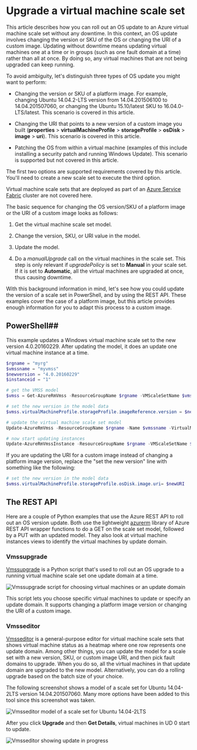 <properties
	pageTitle="Deploy an app on virtual machine scale sets| Azure"
	description="Deploy an app on virtual machine scale sets"
	services="virtual-machine-scale-sets"
	documentationCenter=""
	authors="gbowerman"
	manager="timlt"
	editor=""
	tags="azure-resource-manager"/>

<tags
	ms.service="virtual-machine-scale-sets"
	ms.workload="na"
	ms.tgt_pltfrm="na"
	ms.devlang="na"
	ms.topic="article"
	ms.date="09/13/2016"
	wacn.date=""
	ms.author="guybo"/>


# Upgrade a virtual machine scale set

This article describes how you can roll out an OS update to an Azure virtual machine scale set without any downtime. In this context, an OS update involves changing the version or SKU of the OS or changing the URI of a custom image. Updating without downtime means updating virtual machines one at a time or in groups (such as one fault domain at a time) rather than all at once. By doing so, any virtual machines that are not being upgraded can keep running.

To avoid ambiguity, let's distinguish three types of OS update you might want to perform:

- Changing the version or SKU of a platform image. For example, changing Ubuntu 14.04.2-LTS version from 14.04.201506100 to 14.04.201507060, or changing the Ubuntu 15.10/latest SKU to 16.04.0-LTS/latest. This scenario is covered in this article.

- Changing the URI that points to a new version of a custom image you built (**properties** > **virtualMachineProfile** > **storageProfile** > **osDisk** > **image** > **uri**). This scenario is covered in this article.

- Patching the OS from within a virtual machine (examples of this include installing a security patch and running Windows Update). This scenario is supported but not covered in this article.

The first two options are supported requirements covered by this article. You'll need to create a new scale set to execute the third option.

Virtual machine scale sets that are deployed as part of an [Azure Service Fabric](/home/features/service-fabric/) cluster are not covered here.

The basic sequence for changing the OS version/SKU of a platform image or the URI of a custom image looks as follows:

1. Get the virtual machine scale set model.

2. Change the version, SKU, or URI value in the model.

3. Update the model.

4. Do a *manualUpgrade* call on the virtual machines in the scale set. This step is only relevant if *upgradePolicy* is set to **Manual** in your scale set. If it is set to **Automatic**, all the virtual machines are upgraded at once, thus causing downtime.


With this background information in mind, let's see how you could update the version of a scale set in PowerShell, and by using the REST API. These examples cover the case of a platform image, but this article provides enough information for you to adapt this process to a custom image.

## PowerShell##

This example updates a Windows virtual machine scale set to the new version 4.0.20160229. After updating the model, it does an update one virtual machine instance at a time.

```powershell
$rgname = "myrg"
$vmssname = "myvmss"
$newversion = "4.0.20160229"
$instanceid = "1"

# get the VMSS model
$vmss = Get-AzureRmVmss -ResourceGroupName $rgname -VMScaleSetName $vmssname

# set the new version in the model data
$vmss.virtualMachineProfile.storageProfile.imageReference.version = $newversion

# update the virtual machine scale set model
Update-AzureRmVmss -ResourceGroupName $rgname -Name $vmssname -VirtualMachineScaleSet $vmss

# now start updating instances
Update-AzureRmVmssInstance -ResourceGroupName $rgname -VMScaleSetName $vmssname -InstanceId $instanceId
```

If you are updating the URI for a custom image instead of changing a platform image version, replace the "set the new version" line with something like the following:

```powershell
# set the new version in the model data
$vmss.virtualMachineProfile.storageProfile.osDisk.image.uri= $newURI
```


## The REST API

Here are a couple of Python examples that use the Azure REST API to roll out an OS version update. Both use the lightweight [azurerm](https://pypi.python.org/pypi/azurerm) library of Azure REST API wrapper functions to do a GET on the scale set model, followed by a PUT with an updated model. They also look at virtual machine instances views to identify the virtual machines by update domain.

### Vmssupgrade

 [Vmssupgrade](https://github.com/gbowerman/vmsstools) is a Python script that's used to roll out an OS upgrade to a running virtual machine scale set one update domain at a time.

![Vmssupgrade script for choosing virtual machines or an update domain](./media/virtual-machine-scale-sets-upgrade-scale-set/vmssupgrade-screenshot.png)

This script lets you choose specific virtual machines to update or specify an update domain. It supports changing a platform image version or changing the URI of a custom image.

### Vmsseditor

[Vmsseditor](https://github.com/gbowerman/vmssdashboard) is a general-purpose editor for virtual machine scale sets that shows virtual machine status as a heatmap where one row represents one update domain. Among other things, you can update the model for a scale set with a new version, SKU, or custom image URI, and then pick fault domains to upgrade. When you do so, all the virtual machines in that update domain are upgraded to the new model. Alternatively, you can do a rolling upgrade based on the batch size of your choice.  

The following screenshot shows a model of a scale set for Ubuntu 14.04-2LTS version 14.04.201507060. Many more options have been added to this tool since this screenshot was taken.

![Vmsseditor model of a scale set for Ubuntu 14.04-2LTS](./media/virtual-machine-scale-sets-upgrade-scale-set/vmssEditor1.png)

After you click **Upgrade** and then **Get Details**, virtual machines in UD 0 start to update.

![Vmsseditor showing update in progress](./media/virtual-machine-scale-sets-upgrade-scale-set/vmssEditor2.png)
